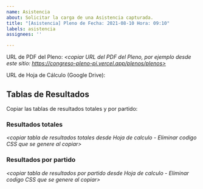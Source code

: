 ```yaml
---
name: Asistencia
about: Solicitar la carga de una Asistencia capturada.
title: "[Asistencia] Pleno de Fecha: 2021-08-10 Hora: 09:10"
labels: asistencia
assignees: ''

---
```


URL de PDF del Pleno: _<copiar URL del PDF del Pleno, por ejemplo desde este sitio: https://congreso-pleno-pi.vercel.app/plenos/plenos>_

URL de Hoja de Cálculo (Google Drive): _<copiar URL de la hoja de calculo trabajada en Google Drive>_

## Tablas de Resultados

Copiar las tablas de resultados totales y por partido:

### Resultados totales

_<copiar tabla de resultados totales desde Hoja de calculo - Eliminar codigo CSS que se genere al copiar>_

### Resultados por partido

_<copiar tabla de resultados por partido desde Hoja de calculo - Eliminar codigo CSS que se genere al copiar>_
